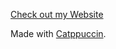 [Check out my Website](https://heymde0x541.github.io/watashiwadare/)

Made with [Catppuccin](https://github.com/catppuccin/catppuccin).
